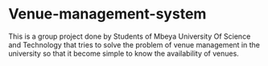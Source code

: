 # Venue-management-system
This is a group project done by Students of Mbeya University Of Science and Technology that tries to solve the problem of venue management in the university so that it become simple to know the availability of venues.

